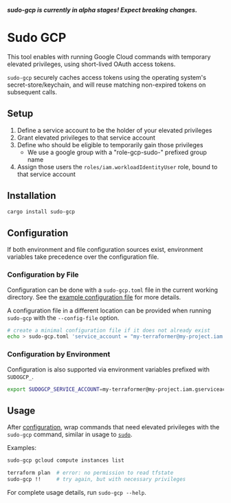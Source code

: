 ***sudo-gcp is currently in alpha stages! Expect breaking changes.***

# Sudo GCP

This tool enables with running Google Cloud commands with temporary elevated privileges, using
short-lived OAuth access tokens.

`sudo-gcp` securely caches access tokens using the operating system's secret-store/keychain, and
will reuse matching non-expired tokens on subsequent calls. 

## Setup

1. Define a service account to be the holder of your elevated privileges
1. Grant elevated privileges to that service account
1. Define who should be eligible to temporarily gain those privileges
   - We use a google group with a "role-gcp-sudo-" prefixed group name
1. Assign those users the `roles/iam.workloadIdentityUser` role, bound to that
   service account

## Installation

```sh
cargo install sudo-gcp
```

## Configuration

If both environment and file configuration sources exist, environment variables take precedence
over the configuration file.


### Configuration by File
Configuration can be done with a `sudo-gcp.toml` file in the current
working directory. See the [example configuration file](doc/example-config.toml) for more details.

A configuration file in a different location can be provided when running `sudo-gcp` with the 
`--config-file` option.

```sh
# create a minimal configuration file if it does not already exist
echo > sudo-gcp.toml 'service_account = "my-terraformer@my-project.iam.gserviceaccount.com"'
```


### Configuration by Environment

Configuration is also supported via environment variables prefixed with `SUDOGCP_`.

```sh
export SUDOGCP_SERVICE_ACCOUNT=my-terraformer@my-project.iam.gserviceaccount.com
```

## Usage
After [configuration](#Configuration), wrap commands that need elevated privileges with the
`sudo-gcp` command, similar in usage to [`sudo`](https://man7.org/linux/man-pages/man8/sudo.8.html).

Examples:
```sh
sudo-gcp gcloud compute instances list

terraform plan  # error: no permission to read tfstate
sudo-gcp !!     # try again, but with necessary privileges
```

For complete usage details, run `sudo-gcp --help`.
